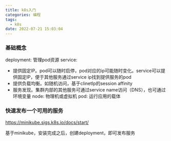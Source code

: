 ```yaml
---
title: k8s入门
categories: 编程
tags:
  - k8s
date: 2022-07-21 15:03:04
---
```


### 基础概念

deployment: 管理pod资源
service: 
- 提供固定IP。pod可以随时启停，pod对应的ip可能随时变化。service可以提供固定IP，便于其他服务通过service ip找到提供服务的pod
- 提供负载均衡。如随机访问，基于clinetIp的session affinity
- 服务发现。集群内部的其他服务可通过service name访问（DNS），也可通过环境变量
node: 物理机或虚拟机
pod: 运行应用的载体

### 快速发布一个可用的服务

https://minikube.sigs.k8s.io/docs/start/

基于minikube，安装完成之后，创建deployment，即可发布服务





